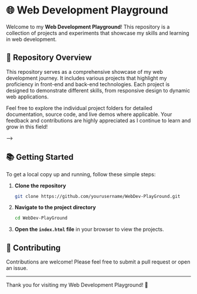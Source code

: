 # 🌐 Web Development Playground

Welcome to my **Web Development Playground**! This repository is a collection of projects and experiments that showcase my skills and learning in web development.
## 📁 Repository Overview

This repository serves as a comprehensive showcase of my web development journey. It includes various projects that highlight my proficiency in front-end and back-end technologies. Each project is designed to demonstrate different skills, from responsive design to dynamic web applications. 

Feel free to explore the individual project folders for detailed documentation, source code, and live demos where applicable. Your feedback and contributions are highly appreciated as I continue to learn and grow in this field!
<!-- ## 📝 About Me

I am a passionate web developer with a keen interest in creating dynamic and responsive web applications. My journey in web development began with learning HTML and CSS, and I have since expanded my skill set to include JavaScript, frameworks like React, and back-end technologies such as Node.js.

### 🌱 Learning Goals

- Improve my understanding of JavaScript frameworks.
- Explore back-end development with Express.js and databases.
- Enhance my skills in responsive design and accessibility.

### 📫 Connect with Me

Feel free to reach out through my social media or email:

- **Twitter:** [@yourusername](https://twitter.com/yourusername)
- **LinkedIn:** [Your Name](https://linkedin.com/in/yourname)
- **Email:** your.email@example.com -->

<!-- ## 🚀 Projects

### 1. Personal Portfolio

A personal portfolio website to showcase my work and skills.

- **🛠 Technologies Used:** HTML, CSS, JavaScript
<!-- - **🌍 Live Demo:** [View Demo](#) -->
<!-- - **📦 Source Code:** [View Repository](#)

---

### 2. Responsive Blog

A responsive blog template that adapts to different screen sizes.

- **🛠 Technologies Used:** HTML, CSS, Bootstrap
- **🌍 Live Demo:** [View Demo](#)
- **📦 Source Code:** [View Repository](#)

---

### 3. E-commerce Site

An e-commerce website built with a focus on user experience and functionality.

- **🛠 Technologies Used:** HTML, CSS, JavaScript, Node.js
- **🌍 Live Demo:** [View Demo](#)
- **📦 Source Code:** [View Repository](#) --> -->

## 📚 Getting Started

To get a local copy up and running, follow these simple steps:

1. **Clone the repository**

    ```bash
    git clone https://github.com/yourusername/WebDev-PlayGround.git
    ```

2. **Navigate to the project directory**

    ```bash
    cd WebDev-PlayGround
    ```

3. **Open the `index.html` file** in your browser to view the projects.

## 🤝 Contributing

Contributions are welcome! Please feel free to submit a pull request or open an issue.

---

Thank you for visiting my Web Development Playground! 🌟
